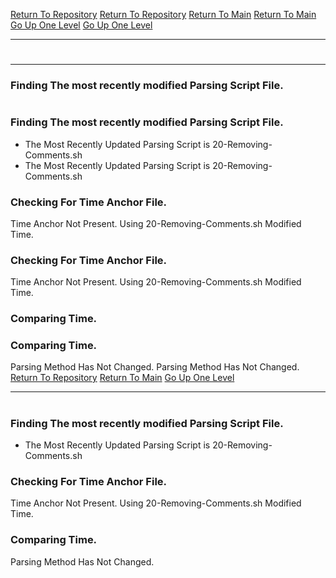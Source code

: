 [Return To Repository](https://github.com/DigitalWarrior/piholeparser/)
[Return To Repository](https://github.com/DigitalWarrior/piholeparser/)
[Return To Main](https://github.com/DigitalWarrior/piholeparser/blob/master/RecentRunLogs/Mainlog.md)
[Return To Main](https://github.com/DigitalWarrior/piholeparser/blob/master/RecentRunLogs/Mainlog.md)
[Go Up One Level](https://github.com/DigitalWarrior/piholeparser/blob/master/RecentRunLogs/TopLevelScripts/10-Running-Initial-Tasks.md)
[Go Up One Level](https://github.com/DigitalWarrior/piholeparser/blob/master/RecentRunLogs/TopLevelScripts/10-Running-Initial-Tasks.md)
____________________________________
# 
____________________________________
### Finding The most recently modified Parsing Script File.
# 
### Finding The most recently modified Parsing Script File.
* The Most Recently Updated Parsing Script is 20-Removing-Comments.sh
* The Most Recently Updated Parsing Script is 20-Removing-Comments.sh
### Checking For Time Anchor File.
Time Anchor Not Present. Using 20-Removing-Comments.sh Modified Time.
### Checking For Time Anchor File.
Time Anchor Not Present. Using 20-Removing-Comments.sh Modified Time.
### Comparing Time.
### Comparing Time.
Parsing Method Has Not Changed.
Parsing Method Has Not Changed.
[Return To Repository](https://github.com/DigitalWarrior/piholeparser/)
[Return To Main](https://github.com/DigitalWarrior/piholeparser/blob/master/RecentRunLogs/Mainlog.md)
[Go Up One Level](https://github.com/DigitalWarrior/piholeparser/blob/master/RecentRunLogs/TopLevelScripts/10-Running-Initial-Tasks.md)
____________________________________
# 
### Finding The most recently modified Parsing Script File.
* The Most Recently Updated Parsing Script is 20-Removing-Comments.sh
### Checking For Time Anchor File.
Time Anchor Not Present. Using 20-Removing-Comments.sh Modified Time.
### Comparing Time.
Parsing Method Has Not Changed.
